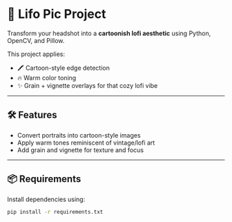 # 🎨 Lifo Pic Project

Transform your headshot into a **cartoonish lofi aesthetic** using Python, OpenCV, and Pillow.

This project applies:
- 🖍️ Cartoon-style edge detection  
- 🔥 Warm color toning  
- ✨ Grain + vignette overlays for that cozy lofi vibe

---

## 🛠️ Features

- Convert portraits into cartoon-style images  
- Apply warm tones reminiscent of vintage/lofi art  
- Add grain and vignette for texture and focus  

---

## 📦 Requirements

Install dependencies using:

```bash
pip install -r requirements.txt
```
